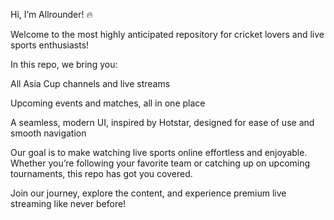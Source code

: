 Hi, I’m Allrounder! 🔥

Welcome to the most highly anticipated repository for cricket lovers and live sports enthusiasts!

In this repo, we bring you:

All Asia Cup channels and live streams

Upcoming events and matches, all in one place

A seamless, modern UI, inspired by Hotstar, designed for ease of use and smooth navigation


Our goal is to make watching live sports online effortless and enjoyable. Whether you’re following your favorite team or catching up on upcoming tournaments, this repo has got you covered.

Join our journey, explore the content, and experience premium live streaming like never before!

